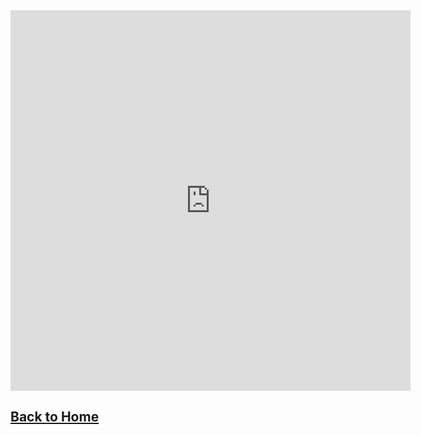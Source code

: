 <iframe src="https://docs.google.com/forms/d/e/1FAIpQLSd6GJvJ0PFQs6O3i7N_V18wQ4N-m2IUxoRtJJXX4h4p57TvoQ/viewform?embedded=true" width="640" height="609" frameborder="0" marginheight="0" marginwidth="0">Loading...</iframe>

## [Back to Home](https://skiptheboringstuff.com)
